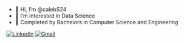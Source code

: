 - 👋 Hi, I’m @calebS24
- 👀 I’m interested in Data Science
- 🌱 Completed by Bachelors in Computer Science and Engineering


[![LinkedIn](https://img.shields.io/badge/linkedin-%230077B5.svg?style=for-the-badge&logo=linkedin&logoColor=white)](https://www.linkedin.com/in/calebsv)  [![Gmail](https://img.shields.io/badge/gmail-D14836?style=for-the-badge&logo=gmail&logoColor=white)](mailto:calebsvarghese@gmail.com)

